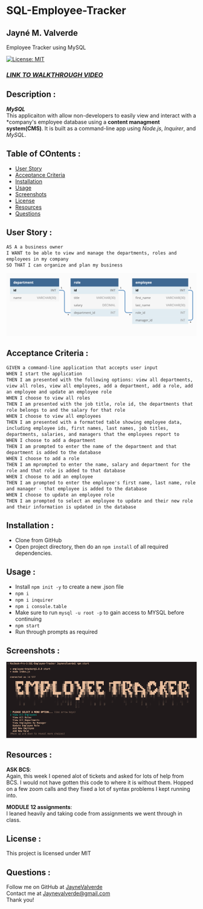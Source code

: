 # SQL-Employee-Tracker
## Jayné M. Valverde <br> 
Employee Tracker using MySQL <br> 

[![License: MIT](https://img.shields.io/badge/License-MIT-yellow.svg)](https://opensource.org/licenses/MIT)

### **_[LINK TO WALKTHROUGH VIDEO](https://youtu.be/5fZuztfderE)_**

## Description : 
***MySQL*** <br>
This applicaiton with allow non-developers to easily view and interact with a *company's employee database using a **content managment system(CMS)**. 
It is built as a command-line app using *Node.js*, *Inquirer*, and *MySQL*. 


## Table of COntents : 
* [User Story](#user-story)
* [Acceptance Criteria](#acceptance-criteria)
* [Installation](#installation)
* [Usage](#usage)
* [Screenshots](#screenshots)
* [License](#license)
* [Resources](#resources)
* [Questions](#questions)

## User Story : 
```
AS A a business owner 
I WANT to be able to view and manage the departments, roles and employees in my company
SO THAT I can organize and plan my business 
```
![screenshot example](./images/demo(example).png)

## Acceptance Criteria : 
```
GIVEN a command-line application that accepts user input 
WHEN I start the application 
THEN I am presented with the following options: view all departments, view all roles, view all employees, add a department, add a role, add an employee and update an employee role
WHEN I choose to view all roles 
THEN I am presented with the job title, role id, the departments that role belongs to and the salary for that role 
WHEN I choose to view all employees
THEN I am presented with a formatted table showing employee data, including employee ids, first names, last names, job titles, departments, salaries, and managers that the employees report to
WHEN I choose to add a department 
THEN I am prompted to enter the name of the department and that department is added to the database
WHEN I choose to add a role
THEN I am mprompted to enter the name, salary and department for the role and that role is added to that database
WHEN I choose to add an employee
THEN I am prompted to enter the employee's first name, last name, role and manager - that employee is added to the database
WHEN I choose to update an employee role
THEN I am prompted to select an employee to update and their new role and their information is updated in the database
```
## Installation : 
* Clone from GitHub
* Open project directory, then do an `npm install` of all required dependencies.

## Usage : 
* Install `npm init -y` to create a new .json file
* `npm i`
* `npm i inquirer`
* `npm i console.table`
* Make sure to run `mysql -u root -p` to gain access to MYSQL before continuing 
* `npm start`
* Run through prompts as required 

## Screenshots : 
![Landing page](./images/landing%20page.png)

## Resources : 

**ASK BCS**: <br>
Again, this week I opened alot of tickets and asked for lots of help from BCS. I would not have gotten this code to where it is without them. Hopped on a few zoom calls and they fixed a lot of syntax problems I kept running into. 

**MODULE 12 assignments**: <br>
I leaned heavily and taking code from assignments we went through in class. 

## License :
This project is licensed under MIT

## Questions : 
Follow me on GitHub at [JayneValverde](https://github.com/JayneValverde) <br>
Contact me at Jaynevalverde@gmail.com <br>
Thank you!
